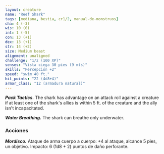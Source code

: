 ```yaml
---
layout: creature
name: "Reef Shark"
tags: [mediana, bestia, cr1/2, manual-de-monstruos]
cha: 4 (-3)
wis: 10 (0)
int: 1 (-5)
con: 13 (+1)
dex: 13 (+1)
str: 14 (+2)
size: Medium beast
alignment: unaligned
challenge: "1/2 (100 XP)"
senses: "Vista ciega 30 pies (9 mts)"
skills: "Percepción +2"
speed: "swim 40 ft."
hit_points: "22 (4d8+4)"
armor_class: "12 (armadura natural)"
---
```


***Pack Tactics.*** The shark has advantage on an attack roll against a creature if at least one of the shark's allies is within 5 ft. of the creature and the ally isn't incapacitated.

***Water Breathing.*** The shark can breathe only underwater.

### Acciones

***Mordisco.*** Ataque de arma cuerpo a cuerpo: +4 al ataque, alcance 5 pies, un objetivo. Impacto: 6 (1d8 + 2) puntos de daño perforante.